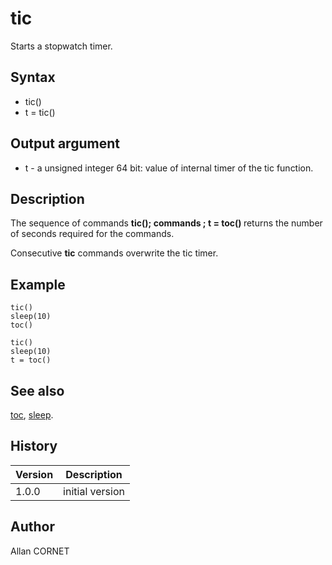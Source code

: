 

# tic

Starts a stopwatch timer.

## Syntax

- tic()
- t = tic()

## Output argument

 - t - a unsigned integer 64 bit: value of internal timer of the tic function.

## Description


  <p>The sequence of commands <b>tic(); commands ; t = toc() </b>returns the number of seconds required for the commands.</p>
  <p>Consecutive <b>tic</b> commands overwrite the tic timer.</p>


## Example

```Nelson
tic()
sleep(10)
toc()

tic()
sleep(10)
t = toc()
```

## See also

[toc](toc.md), [sleep](sleep.md).
## History

|Version|Description|
|------|------|
|1.0.0|initial version|


## Author

Allan CORNET



